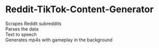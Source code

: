 # Reddit-TikTok-Content-Generator
Scrapes Reddit subreddits <br />
Parses the data <br />
Text to speech <br />
Generates mp4s with gameplay in the background
